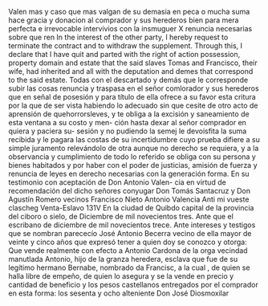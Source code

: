 Valen mas y caso que mas valgan de su demasia en peca o mucha suma hace gracia y donacion al comprador y sus herederos bien para mera perfecta e irrevocable intervivios con la insmuguer
X renuncia necesarias sobre que ren
In the interest of the other party, I hereby request to terminate the contract and to withdraw the supplement. Through this, I declare that I have quit and parted with the right of action possession, property domain and estate that the said slaves Tomas and Francisco, their wife, had inherited and all with the deputation and demes that correspond to the said estate.
Todas con el descartado y demás que le corresponde subir las cosas renuncia y traspasa en el señor comlorador y sus herederos que en señal de posesión y para título de ella ofrece a su favor esta critura por la que de ser vista habiendo lo adecuado sin que
cesite de otro acto de aprensión de quehorrorsleves, y te obliga a la excisión y saneamiento de esta ventana a su costo y men- ción hasta dexar al señor comprador en quiera y paciera su- sesión y no pudiendo la semej le devoisfita la suma recibida
y le pagara las costas de su incertidumbre cuyo prueba difiere a su simple juramento relevándolo de otra aunque no derecho se requiera, y a la observancia y cumplimiento de todo lo referido se obliga con su persona y bienes habitados
y por haber con el poder de justicias, amisión de fuerza y renuncia de leyes en derecho necesarias con la generación forma. En su testimonio con aceptación de Don Antonio Valen- cia en virtud de recomendación del dicho señores conyugar
Don Tomás Santacruz y Don Agustín Romero vecinos Francisco Nieto Antonio Valencia Anti mi vueste clascheg
Venta-Eslavo
131V
En la ciudad de Quibdo
capital de la provincia del
ciboro o sielo,
de Diciembre de mil novecientos
tres. Ante
que el escribano
de diciembre de mil novecientos trece. Ante intereses y testigos que se nombran parececío José Antonio Becerra vecino de ella mayor de veinte y cinco años que expresó tener a quien doy se conozco y otorga: Que vende realmente con efecto a Antonio Cardona de la orga vecindad manutlada
Antonio, hijo de la granza heredera, esclava que fue de su legítimo hermano Bernabe, nombrado da Francisc, a la cual , de quien se halla libre de empeño, de quien
lo asegura y se la vende en precio y cantidad de beneficio y los pesos castellanos entregados por el comprador en esta forma: los sesenta y ocho alteniente Don José Diosmoxilar